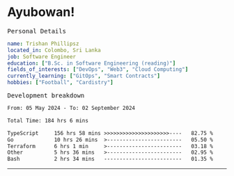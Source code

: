 # Ayubowan!

<samp>Personal Details</samp>

```yaml
name: Trishan Phillipsz
located_in: Colombo, Sri Lanka
job: Software Engineer
education: ["B.Sc. in Software Engineering (reading)"]
fields_of_interests: ["DevOps", "Web3", "Cloud Computing"]
currently_learning: ["GitOps", "Smart Contracts"]
hobbies: ["Football", "Cardistry"]
```

<samp>Development breakdown</samp>

<!--START_SECTION:waka-->

```txt
From: 05 May 2024 - To: 02 September 2024

Total Time: 184 hrs 6 mins

TypeScript     156 hrs 58 mins >>>>>>>>>>>>>>>>>>>>>----   82.75 %
Go             10 hrs 26 mins  >------------------------   05.50 %
Terraform      6 hrs 1 min     >------------------------   03.18 %
Other          5 hrs 36 mins   >------------------------   02.95 %
Bash           2 hrs 34 mins   -------------------------   01.35 %
```

<!--END_SECTION:waka-->

---
